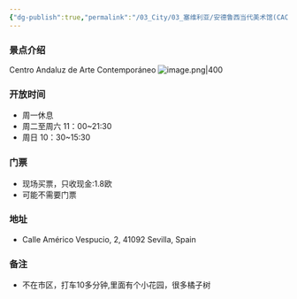 ```yaml
---
{"dg-publish":true,"permalink":"/03_City/03_塞维利亚/安德鲁西当代美术馆(CACC)/","dgPassFrontmatter":true}
---
```


### 景点介绍
Centro Andaluz de Arte Contemporáneo
![image.png|400](https://obsidan-1314364309.cos.ap-beijing.myqcloud.com/obsidan/20250306233444756.png)
### 开放时间
+ 周一休息
+ 周二至周六 11：00~21:30
+ 周日 10：30~15:30
### 门票
+ 现场买票，只收现金:1.8欧
+ 可能不需要门票
### 地址
+ Calle Américo Vespucio, 2, 41092 Sevilla, Spain

### 备注
+ 不在市区，打车10多分钟,里面有个小花园，很多橘子树
